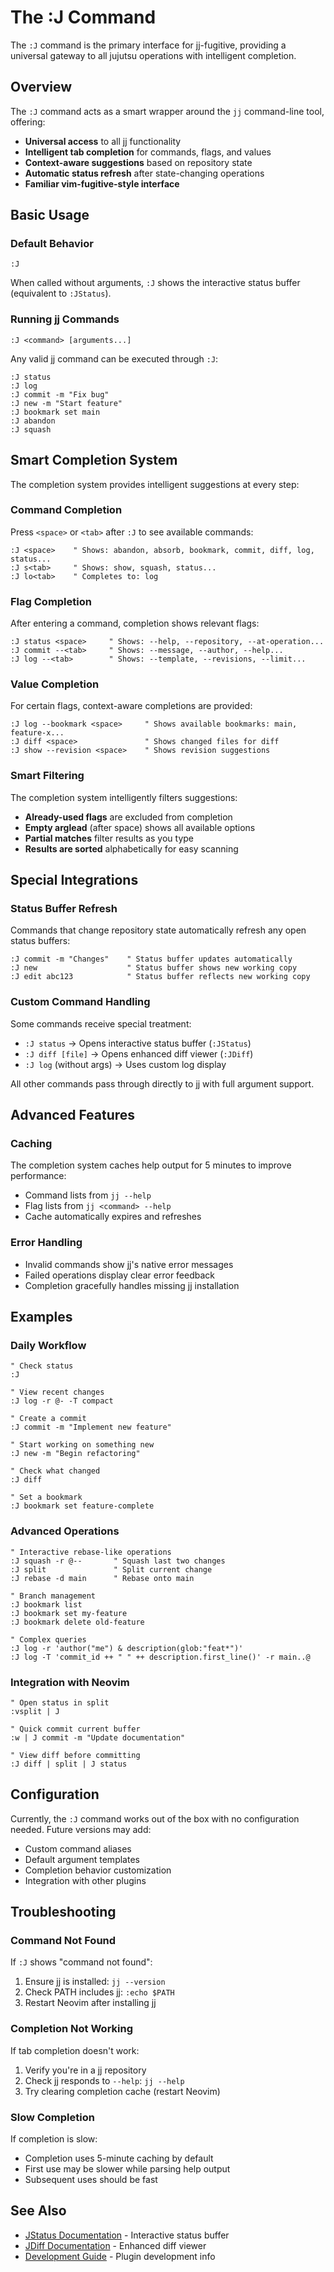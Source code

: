 # The :J Command

The `:J` command is the primary interface for jj-fugitive, providing a universal gateway to all jujutsu operations with intelligent completion.

## Overview

The `:J` command acts as a smart wrapper around the `jj` command-line tool, offering:

- **Universal access** to all jj functionality
- **Intelligent tab completion** for commands, flags, and values
- **Context-aware suggestions** based on repository state
- **Automatic status refresh** after state-changing operations
- **Familiar vim-fugitive-style interface**

## Basic Usage

### Default Behavior

```vim
:J
```

When called without arguments, `:J` shows the interactive status buffer (equivalent to `:JStatus`).

### Running jj Commands

```vim
:J <command> [arguments...]
```

Any valid jj command can be executed through `:J`:

```vim
:J status
:J log
:J commit -m "Fix bug"
:J new -m "Start feature"
:J bookmark set main
:J abandon
:J squash
```

## Smart Completion System

The completion system provides intelligent suggestions at every step:

### Command Completion

Press `<space>` or `<tab>` after `:J` to see available commands:

```vim
:J <space>    " Shows: abandon, absorb, bookmark, commit, diff, log, status...
:J s<tab>     " Shows: show, squash, status...
:J lo<tab>    " Completes to: log
```

### Flag Completion

After entering a command, completion shows relevant flags:

```vim
:J status <space>     " Shows: --help, --repository, --at-operation...
:J commit --<tab>     " Shows: --message, --author, --help...
:J log --<tab>        " Shows: --template, --revisions, --limit...
```

### Value Completion

For certain flags, context-aware completions are provided:

```vim
:J log --bookmark <space>     " Shows available bookmarks: main, feature-x...
:J diff <space>               " Shows changed files for diff
:J show --revision <space>    " Shows revision suggestions
```

### Smart Filtering

The completion system intelligently filters suggestions:

- **Already-used flags** are excluded from completion
- **Empty arglead** (after space) shows all available options
- **Partial matches** filter results as you type
- **Results are sorted** alphabetically for easy scanning

## Special Integrations

### Status Buffer Refresh

Commands that change repository state automatically refresh any open status buffers:

```vim
:J commit -m "Changes"    " Status buffer updates automatically
:J new                    " Status buffer shows new working copy
:J edit abc123            " Status buffer reflects new working copy
```

### Custom Command Handling

Some commands receive special treatment:

- `:J status` → Opens interactive status buffer (`:JStatus`)
- `:J diff [file]` → Opens enhanced diff viewer (`:JDiff`)
- `:J log` (without args) → Uses custom log display

All other commands pass through directly to jj with full argument support.

## Advanced Features

### Caching

The completion system caches help output for 5 minutes to improve performance:

- Command lists from `jj --help`
- Flag lists from `jj <command> --help`
- Cache automatically expires and refreshes

### Error Handling

- Invalid commands show jj's native error messages
- Failed operations display clear error feedback
- Completion gracefully handles missing jj installation

## Examples

### Daily Workflow

```vim
" Check status
:J

" View recent changes
:J log -r @- -T compact

" Create a commit
:J commit -m "Implement new feature"

" Start working on something new
:J new -m "Begin refactoring"

" Check what changed
:J diff

" Set a bookmark
:J bookmark set feature-complete
```

### Advanced Operations

```vim
" Interactive rebase-like operations
:J squash -r @--       " Squash last two changes
:J split               " Split current change
:J rebase -d main      " Rebase onto main

" Branch management
:J bookmark list
:J bookmark set my-feature
:J bookmark delete old-feature

" Complex queries
:J log -r 'author("me") & description(glob:"feat*")'
:J log -T 'commit_id ++ " " ++ description.first_line()' -r main..@
```

### Integration with Neovim

```vim
" Open status in split
:vsplit | J

" Quick commit current buffer
:w | J commit -m "Update documentation"

" View diff before committing
:J diff | split | J status
```

## Configuration

Currently, the `:J` command works out of the box with no configuration needed. Future versions may add:

- Custom command aliases
- Default argument templates
- Completion behavior customization
- Integration with other plugins

## Troubleshooting

### Command Not Found

If `:J` shows "command not found":

1. Ensure jj is installed: `jj --version`
2. Check PATH includes jj: `:echo $PATH`
3. Restart Neovim after installing jj

### Completion Not Working

If tab completion doesn't work:

1. Verify you're in a jj repository
2. Check jj responds to `--help`: `jj --help`
3. Try clearing completion cache (restart Neovim)

### Slow Completion

If completion is slow:

- Completion uses 5-minute caching by default
- First use may be slower while parsing help output
- Subsequent uses should be fast

## See Also

- [JStatus Documentation](jstatus.md) - Interactive status buffer
- [JDiff Documentation](jdiff.md) - Enhanced diff viewer
- [Development Guide](development.md) - Plugin development info